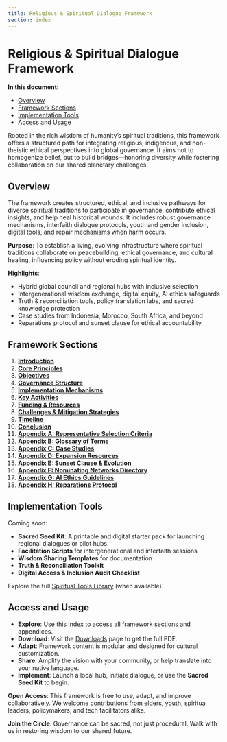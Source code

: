 ```yaml
---
title: Religious & Spiritual Dialogue Framework
section: index
---
```


# Religious & Spiritual Dialogue Framework

**In this document:**
- [Overview](#overview)
- [Framework Sections](#framework-sections)
- [Implementation Tools](#implementation-tools)
- [Access and Usage](#access-and-usage)

Rooted in the rich wisdom of humanity’s spiritual traditions, this framework offers a structured path for integrating religious, indigenous, and non-theistic ethical perspectives into global governance. It aims not to homogenize belief, but to build bridges—honoring diversity while fostering collaboration on our shared planetary challenges.

## <a id="overview"></a>Overview

The framework creates structured, ethical, and inclusive pathways for diverse spiritual traditions to participate in governance, contribute ethical insights, and help heal historical wounds. It includes robust governance mechanisms, interfaith dialogue protocols, youth and gender inclusion, digital tools, and repair mechanisms when harm occurs.

**Purpose**: To establish a living, evolving infrastructure where spiritual traditions collaborate on peacebuilding, ethical governance, and cultural healing, influencing policy without eroding spiritual identity.

**Highlights**:
- Hybrid global council and regional hubs with inclusive selection
- Intergenerational wisdom exchange, digital equity, AI ethics safeguards
- Truth & reconciliation tools, policy translation labs, and sacred knowledge protection
- Case studies from Indonesia, Morocco, South Africa, and beyond
- Reparations protocol and sunset clause for ethical accountability

## <a id="framework-sections"></a>Framework Sections

1. **[Introduction](/framework/docs/implementation/spiritual#01-introduction)**  
2. **[Core Principles](/framework/docs/implementation/spiritual#02-core-principles)**  
3. **[Objectives](/framework/docs/implementation/spiritual#03-objectives)**  
4. **[Governance Structure](/framework/docs/implementation/spiritual#04-governance-structure)**  
5. **[Implementation Mechanisms](/framework/docs/implementation/spiritual#05-implementation-mechanisms)**  
6. **[Key Activities](/framework/docs/implementation/spiritual#06-key-activities)**  
7. **[Funding & Resources](/framework/docs/implementation/spiritual#07-funding-and-resources)**  
8. **[Challenges & Mitigation Strategies](/framework/docs/implementation/spiritual#08-challenges-and-mitigation-strategies)**  
9. **[Timeline](/framework/docs/implementation/spiritual#09-timeline)**  
10. **[Conclusion](/framework/docs/implementation/spiritual#10-conclusion)**  
11. **[Appendix A: Representative Selection Criteria](/framework/docs/implementation/spiritual#appendix-a)**  
12. **[Appendix B: Glossary of Terms](/framework/docs/implementation/spiritual#appendix-b)**  
13. **[Appendix C: Case Studies](/framework/docs/implementation/spiritual#appendix-c)**  
14. **[Appendix D: Expansion Resources](/framework/docs/implementation/spiritual#appendix-d)**  
15. **[Appendix E: Sunset Clause & Evolution](/framework/docs/implementation/spiritual#appendix-e)**  
16. **[Appendix F: Nominating Networks Directory](/framework/docs/implementation/spiritual#appendix-f)**  
17. **[Appendix G: AI Ethics Guidelines](/framework/docs/implementation/spiritual#appendix-g)**  
18. **[Appendix H: Reparations Protocol](/framework/docs/implementation/spiritual#appendix-h)**  

## <a id="implementation-tools"></a>Implementation Tools

Coming soon:
- **Sacred Seed Kit**: A printable and digital starter pack for launching regional dialogues or pilot hubs.
- **Facilitation Scripts** for intergenerational and interfaith sessions
- **Wisdom Sharing Templates** for documentation
- **Truth & Reconciliation Toolkit**  
- **Digital Access & Inclusion Audit Checklist**

Explore the full [Spiritual Tools Library](/framework/tools/spiritual) (when available).

## <a id="access-and-usage"></a>Access and Usage

- **Explore**: Use this index to access all framework sections and appendices.
- **Download**: Visit the [Downloads](/downloads) page to get the full PDF.
- **Adapt**: Framework content is modular and designed for cultural customization.
- **Share**: Amplify the vision with your community, or help translate into your native language.
- **Implement**: Launch a local hub, initiate dialogue, or use the **Sacred Seed Kit** to begin.

**Open Access**: This framework is free to use, adapt, and improve collaboratively. We welcome contributions from elders, youth, spiritual leaders, policymakers, and tech facilitators alike.

**Join the Circle**: Governance can be sacred, not just procedural. Walk with us in restoring wisdom to our shared future.

